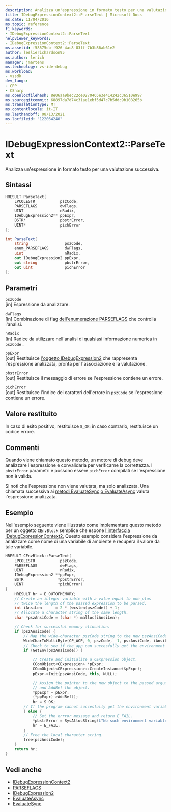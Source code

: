 ```yaml
---
description: Analizza un'espressione in formato testo per una valutazione successiva.
title: IDebugExpressionContext2::P arseText | Microsoft Docs
ms.date: 11/04/2016
ms.topic: reference
f1_keywords:
- IDebugExpressionContext2::ParseText
helpviewer_keywords:
- IDebugExpressionContext2::ParseText
ms.assetid: f58575db-f926-4ac8-83ff-7b3b86ab61e2
author: leslierichardson95
ms.author: lerich
manager: jmartens
ms.technology: vs-ide-debug
ms.workload:
- vssdk
dev_langs:
- CPP
- CSharp
ms.openlocfilehash: 8e06aa9bec22ce0270465e3e414242c36510e997
ms.sourcegitcommit: 68897da7d74c31ae1ebf5d47c7b5ddc9b108265b
ms.translationtype: MT
ms.contentlocale: it-IT
ms.lasthandoff: 08/13/2021
ms.locfileid: "122064240"
---
```

# <a name="idebugexpressioncontext2parsetext"></a>IDebugExpressionContext2::ParseText
Analizza un'espressione in formato testo per una valutazione successiva.

## <a name="syntax"></a>Sintassi

```cpp
HRESULT ParseText(
    LPCOLESTR           pszCode,
    PARSEFLAGS          dwFlags,
    UINT                nRadix,
    IDebugExpression2** ppExpr,
    BSTR*               pbstrError,
    UINT*               pichError
);
```

```csharp
int ParseText(
    string                pszCode,
    enum_PARSEFLAGS       dwFlags,
    uint                  nRadix,
    out IDebugExpression2 ppExpr,
    out string            pbstrError,
    out uint              pichError
);
```

## <a name="parameters"></a>Parametri
`pszCode`\
[in] Espressione da analizzare.

`dwFlags`\
[in] Combinazione di flag [dell'enumerazione PARSEFLAGS](../../../extensibility/debugger/reference/parseflags.md) che controlla l'analisi.

`nRadix`\
[in] Radice da utilizzare nell'analisi di qualsiasi informazione numerica in `pszCode` .

`ppExpr`\
[out] Restituisce [l'oggetto IDebugExpression2](../../../extensibility/debugger/reference/idebugexpression2.md) che rappresenta l'espressione analizzata, pronta per l'associazione e la valutazione.

`pbstrError`\
[out] Restituisce il messaggio di errore se l'espressione contiene un errore.

`pichError`\
[out] Restituisce l'indice dei caratteri dell'errore in `pszCode` se l'espressione contiene un errore.

## <a name="return-value"></a>Valore restituito
In caso di esito positivo, restituisce `S_OK`; in caso contrario, restituisce un codice errore.

## <a name="remarks"></a>Commenti
Quando viene chiamato questo metodo, un motore di debug deve analizzare l'espressione e convalidarla per verificarne la correttezza. I `pbstrError` parametri e possono essere `pichError` compilati se l'espressione non è valida.

Si noti che l'espressione non viene valutata, ma solo analizzata. Una chiamata successiva ai [metodi EvaluateSync](../../../extensibility/debugger/reference/idebugexpression2-evaluatesync.md) [o EvaluateAsync](../../../extensibility/debugger/reference/idebugexpression2-evaluateasync.md) valuta l'espressione analizzata.

## <a name="example"></a>Esempio
Nell'esempio seguente viene illustrato come implementare questo metodo per un oggetto `CEnvBlock` semplice che espone [l'interfaccia IDebugExpressionContext2.](../../../extensibility/debugger/reference/idebugexpressioncontext2.md) Questo esempio considera l'espressione da analizzare come nome di una variabile di ambiente e recupera il valore da tale variabile.

```cpp
HRESULT CEnvBlock::ParseText(
    LPCOLESTR           pszCode,
    PARSEFLAGS          dwFlags,
    UINT                nRadix,
    IDebugExpression2 **ppExpr,
    BSTR               *pbstrError,
    UINT               *pichError)
{
    HRESULT hr = E_OUTOFMEMORY;
    // Create an integer variable with a value equal to one plus
    // twice the length of the passed expression to be parsed.
    int iAnsiLen      = 2 * (wcslen(pszCode)) + 1;
    // Allocate a character string of the same length.
    char *pszAnsiCode = (char *) malloc(iAnsiLen);

    // Check for successful memory allocation.
    if (pszAnsiCode) {
        // Map the wide-character pszCode string to the new pszAnsiCode character string.
        WideCharToMultiByte(CP_ACP, 0, pszCode, -1, pszAnsiCode, iAnsiLen, NULL, NULL);
        // Check to see if the app can succesfully get the environment variable.
        if (GetEnv(pszAnsiCode)) {

            // Create and initialize a CExpression object.
            CComObject<CExpression> *pExpr;
            CComObject<CExpression>::CreateInstance(&pExpr);
            pExpr->Init(pszAnsiCode, this, NULL);

            // Assign the pointer to the new object to the passed argument
            // and AddRef the object.
            *ppExpr = pExpr;
            (*ppExpr)->AddRef();
            hr = S_OK;
        // If the program cannot succesfully get the environment variable.
        } else {
            // Set the errror message and return E_FAIL.
            *pbstrError = SysAllocString(L"No such environment variable.");
            hr = E_FAIL;
        }
        // Free the local character string.
        free(pszAnsiCode);
    }
    return hr;
}
```

## <a name="see-also"></a>Vedi anche
- [IDebugExpressionContext2](../../../extensibility/debugger/reference/idebugexpressioncontext2.md)
- [PARSEFLAGS](../../../extensibility/debugger/reference/parseflags.md)
- [IDebugExpression2](../../../extensibility/debugger/reference/idebugexpression2.md)
- [EvaluateAsync](../../../extensibility/debugger/reference/idebugexpression2-evaluateasync.md)
- [EvaluateSync](../../../extensibility/debugger/reference/idebugexpression2-evaluatesync.md)
